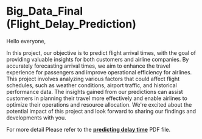 # Big_Data_Final (Flight_Delay_Prediction)

Hello everyone,     
  
In this project, our objective is to predict flight arrival times, with the goal of providing valuable insights for both customers and airline companies. By accurately forecasting arrival times, we aim to enhance the travel experience for passengers and improve operational efficiency for airlines. This project involves analyzing various factors that could affect flight schedules, such as weather conditions, airport traffic, and historical performance data. The insights gained from our predictions can assist customers in planning their travel more effectively and enable airlines to optimize their operations and resource allocation. We're excited about the potential impact of this project and look forward to sharing our findings and developments with you.   

For more detail Please refer to the [**predicting delay time**](https://github.com/johnny880624/Big_Data_Final/blob/main/predicting%20delay%20time.pdf) PDF file.  

